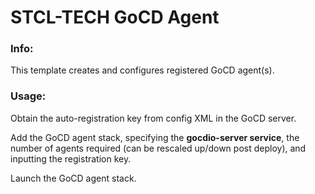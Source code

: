 # STCL-TECH GoCD Agent

### Info:

 This template creates and configures registered GoCD agent(s).

### Usage:

 Obtain the auto-registration key from config XML in the GoCD server.

 Add the GoCD agent stack, specifying the **gocdio-server service**, the number of agents required (can be rescaled up/down post deploy), and inputting the registration key.

 Launch the GoCD agent stack.
